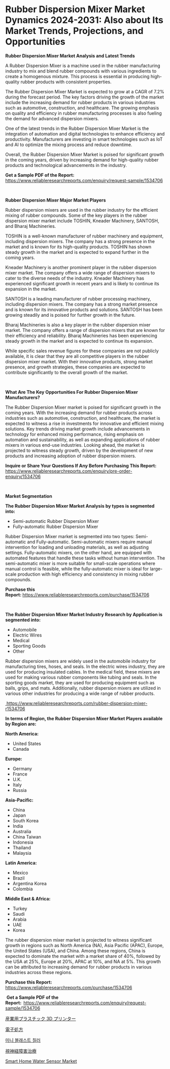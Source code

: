 <p><h1>Rubber Dispersion Mixer Market Dynamics 2024-2031: Also about Its Market Trends, Projections, and Opportunities</h1></p><p><strong>Rubber Dispersion Mixer Market Analysis and Latest Trends</strong></p>
<p><p>A Rubber Dispersion Mixer is a machine used in the rubber manufacturing industry to mix and blend rubber compounds with various ingredients to create a homogenous mixture. This process is essential in producing high-quality rubber products with consistent properties.</p><p>The Rubber Dispersion Mixer Market is expected to grow at a CAGR of 7.2% during the forecast period. The key factors driving the growth of the market include the increasing demand for rubber products in various industries such as automotive, construction, and healthcare. The growing emphasis on quality and efficiency in rubber manufacturing processes is also fueling the demand for advanced dispersion mixers.</p><p>One of the latest trends in the Rubber Dispersion Mixer Market is the integration of automation and digital technologies to enhance efficiency and productivity. Manufacturers are investing in smart technologies such as IoT and AI to optimize the mixing process and reduce downtime.</p><p>Overall, the Rubber Dispersion Mixer Market is poised for significant growth in the coming years, driven by increasing demand for high-quality rubber products and technological advancements in the industry.</p></p>
<p><strong>Get a Sample PDF of the Report:&nbsp;</strong> <a href="https://www.reliableresearchreports.com/enquiry/request-sample/1534706">https://www.reliableresearchreports.com/enquiry/request-sample/1534706</a></p>
<p>&nbsp;</p>
<p><strong>Rubber Dispersion Mixer Major Market Players</strong></p>
<p><p>Rubber dispersion mixers are used in the rubber industry for the efficient mixing of rubber compounds. Some of the key players in the rubber dispersion mixer market include TOSHIN, Kneader Machinery, SANTOSH, and Bharaj Machineries.</p><p>TOSHIN is a well-known manufacturer of rubber machinery and equipment, including dispersion mixers. The company has a strong presence in the market and is known for its high-quality products. TOSHIN has shown steady growth in the market and is expected to expand further in the coming years.</p><p>Kneader Machinery is another prominent player in the rubber dispersion mixer market. The company offers a wide range of dispersion mixers to cater to the diverse needs of the industry. Kneader Machinery has experienced significant growth in recent years and is likely to continue its expansion in the market.</p><p>SANTOSH is a leading manufacturer of rubber processing machinery, including dispersion mixers. The company has a strong market presence and is known for its innovative products and solutions. SANTOSH has been growing steadily and is poised for further growth in the future.</p><p>Bharaj Machineries is also a key player in the rubber dispersion mixer market. The company offers a range of dispersion mixers that are known for their efficiency and reliability. Bharaj Machineries has been experiencing steady growth in the market and is expected to continue its expansion.</p><p>While specific sales revenue figures for these companies are not publicly available, it is clear that they are all competitive players in the rubber dispersion mixer market. With their innovative products, strong market presence, and growth strategies, these companies are expected to contribute significantly to the overall growth of the market.</p></p>
<p>&nbsp;</p>
<p><strong>What Are The Key Opportunities For Rubber Dispersion Mixer Manufacturers?</strong></p>
<p><p>The Rubber Dispersion Mixer market is poised for significant growth in the coming years. With the increasing demand for rubber products across industries such as automotive, construction, and healthcare, the market is expected to witness a rise in investments for innovative and efficient mixing solutions. Key trends driving market growth include advancements in technology for enhanced mixing performance, rising emphasis on automation and sustainability, as well as expanding applications of rubber mixers in various end-use industries. Looking ahead, the market is projected to witness steady growth, driven by the development of new products and increasing adoption of rubber dispersion mixers.</p></p>
<p><strong>Inquire or Share Your Questions If Any Before Purchasing This Report:</strong> <a href="https://www.reliableresearchreports.com/enquiry/pre-order-enquiry/1534706">https://www.reliableresearchreports.com/enquiry/pre-order-enquiry/1534706</a></p>
<p>&nbsp;</p>
<p><strong>Market Segmentation</strong></p>
<p><strong>The Rubber Dispersion Mixer Market Analysis by types is segmented into:</strong></p>
<p><ul><li>Semi-automatic Rubber Dispersion Mixer</li><li>Fully-automatic Rubber Dispersion Mixer</li></ul></p>
<p><p>Rubber Dispersion Mixer market is segmented into two types: Semi-automatic and Fully-automatic. Semi-automatic mixers require manual intervention for loading and unloading materials, as well as adjusting settings. Fully-automatic mixers, on the other hand, are equipped with automated features that handle these tasks without human intervention. The semi-automatic mixer is more suitable for small-scale operations where manual control is feasible, while the fully-automatic mixer is ideal for large-scale production with high efficiency and consistency in mixing rubber compounds.</p></p>
<p><strong>Purchase this Report:&nbsp;</strong><a href="https://www.reliableresearchreports.com/purchase/1534706">https://www.reliableresearchreports.com/purchase/1534706</a></p>
<p>&nbsp;</p>
<p><strong>The Rubber Dispersion Mixer Market Industry Research by Application is segmented into:</strong></p>
<p><ul><li>Automobile</li><li>Electric Wires</li><li>Medical</li><li>Sporting Goods</li><li>Other</li></ul></p>
<p><p>Rubber dispersion mixers are widely used in the automobile industry for manufacturing tires, hoses, and seals. In the electric wires industry, they are used for producing insulated cables. In the medical field, these mixers are used for making various rubber components like tubing and seals. In the sporting goods market, they are used for producing equipment such as balls, grips, and mats. Additionally, rubber dispersion mixers are utilized in various other industries for producing a wide range of rubber products.</p></p>
<p><a href="https://www.reliableresearchreports.com/rubber-dispersion-mixer-r1534706">&nbsp;https://www.reliableresearchreports.com/rubber-dispersion-mixer-r1534706</a></p>
<p><strong>In terms of Region, the Rubber Dispersion Mixer Market Players available by Region are:</strong></p>
<p>
    <p> <strong> North America: </strong>
        <ul>
            <li>United States</li>
            <li>Canada</li>
        </ul>
        </p> 
    <p> <strong> Europe: </strong>
        <ul>
            <li>Germany</li>
            <li>France</li>
            <li>U.K.</li>
            <li>Italy</li>
            <li>Russia</li>
        </ul>
        </p> 
    <p> <strong> Asia-Pacific: </strong>
        <ul>
            <li>China</li>
            <li>Japan</li>
            <li>South Korea</li>
            <li>India</li>
            <li>Australia</li>
            <li>China Taiwan</li>
            <li>Indonesia</li>
            <li>Thailand</li>
            <li>Malaysia</li>
        </ul>
        </p> 
    <p> <strong> Latin America: </strong>
        <ul>
            <li>Mexico</li>
            <li>Brazil</li>
            <li>Argentina Korea</li>
            <li>Colombia</li>
        </ul>
        </p> 
    <p> <strong> Middle East & Africa: </strong>
        <ul>
            <li>Turkey</li>
            <li>Saudi</li>
            <li>Arabia</li>
            <li>UAE</li>
            <li>Korea</li>
        </ul>
    </p>
    </p>
<p><p>The rubber dispersion mixer market is projected to witness significant growth in regions such as North America (NA), Asia Pacific (APAC), Europe, the United States (USA), and China. Among these regions, China is expected to dominate the market with a market share of 40%, followed by the USA at 25%, Europe at 20%, APAC at 10%, and NA at 5%. This growth can be attributed to increasing demand for rubber products in various industries across these regions.</p></p>
<p><strong>Purchase this Report: </strong><a href="https://www.reliableresearchreports.com/purchase/1534706">https://www.reliableresearchreports.com/purchase/1534706</a></p>
<p>&nbsp;<strong>Get a Sample PDF of the Report:&nbsp;&nbsp;</strong><a href="https://www.reliableresearchreports.com/enquiry/request-sample/1534706">https://www.reliableresearchreports.com/enquiry/request-sample/1534706</a></p>
<p><strong></strong></p>
<p><p><a href="https://github.com/ReyesKohler20231/Market-Research-Report-List-1/blob/main/795184628765.md">産業用プラスチック 3D プリンター</a></p><p><a href="https://medium.com/@austincooper525/%E9%9B%BB%E5%AD%90%E5%87%A6%E6%96%B9%E5%B8%82%E5%A0%B4%E3%81%AE%E5%88%86%E6%9E%90%E3%81%A82024%E5%B9%B4%E3%81%8B%E3%82%892031%E5%B9%B4%E3%81%BE%E3%81%A7%E3%81%AE%E6%9C%9F%E9%96%93%E3%81%AE%E4%BA%88%E6%B8%AC%E3%81%AE%E3%82%B5%E3%82%A4%E3%82%BA-a52ca7455eae">電子処方</a></p><p><a href="https://github.com/sammyUltyylrich9067856/Market-Research-Report-List-1/blob/main/188882726365.md">미니 블래스트 칠러</a></p><p><a href="https://medium.com/@freedayundt2023/%E8%A6%96%E7%A5%9E%E7%B5%8C%E9%9A%9C%E5%AE%B3%E3%81%AE%E6%B2%BB%E7%99%82%E5%B8%82%E5%A0%B4%E3%82%B7%E3%82%A7%E3%82%A2%E3%81%AE%E9%80%B2%E5%8C%96%E3%81%A8%E5%B8%82%E5%A0%B4%E6%88%90%E9%95%B7%E3%83%88%E3%83%AC%E3%83%B3%E3%83%892024%E5%B9%B4-2031%E5%B9%B4-3ee897e44b3e">視神経障害治療</a></p><p><a href="https://github.com/Whitneyboyettebo9kiw7yr13/Market-Research-Report-List-2/blob/main/smart-home-water-sensor-market.md">Smart Home Water Sensor Market</a></p></p>